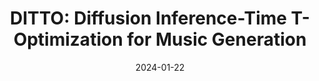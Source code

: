 ---
title: "DITTO: Diffusion Inference-Time T-Optimization for Music Generation"
collection: publications
permalink: /publication/ditto
authors: Zachary Novack, Julian McAuley, Taylor Berg-Kirkpatrick, Nicholas J. Bryan
excerpt: 'This work presents DITTO, a novel method for controlling pretrained text-to-music diffusion models without any model finetuning, enabling a wide range of artistic editing and control tasks.'
date: 2024-01-22
# venue: ['International Conference on Learning Representations (ICLR), 2023', 'Spotlight at NeurIPS Workshop on The Benefits of Higher-Order Optimization in Machine Learning, 2022']
paperurl: 'https://arxiv.org/abs/2401.12179'
# code: 'https://github.com/zacharynovack/leadae'
abs_title: ditto_2024_abs
bib_title: ditto_2024_bib
pub_status: 'conference'
website: 'https://ditto-music.github.io/web/'
citation: '@novack24ditto{Novack2024Ditto,<br />
title={{DITTO}: Diffusion Inference-Time T-Optimization for Music Generation},<br />
author={Novack, Zachary and McAuley, Julian and Berg-Kirkpatrick, Taylor and Bryan, Nicholas J.},<br />
year={2024}, <br />
booktitle={International Conference on Machine Learning (ICML)}}'
---